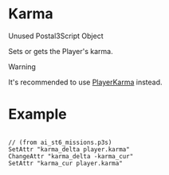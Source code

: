 # Karma
<p>Unused Postal3Script Object</p>
<p>Sets or gets the Player's karma.</p>

<div class="admonition warning">
<p class="admonition-title">Warning</p>
<p>It's recommended to use <a href="../../missionfuncs/playerkarma">PlayerKarma</a> instead.</p>
</div>

<h1>Example</h1>
<pre><code class="language-js">
// (from ai_st6_missions.p3s)
SetAttr "karma_delta player.karma"
ChangeAttr "karma_delta -karma_cur"
SetAttr "karma_cur player.karma"
</code></pre>